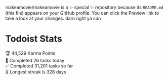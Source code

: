 makeamovie/makeamovie is a ✨ special ✨ repository because its `README.md` (this file) appears on your GitHub profile.
You can click the Preview link to take a look at your changes. darn right ya can

# Todoist Stats

<!-- TODO-IST:START -->
🏆  44,529 Karma Points           
🌸  Completed 26 tasks today           
✅  Completed 31,201 tasks so far           
⏳  Longest streak is 328 days
<!-- TODO-IST:END -->